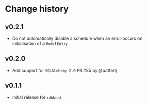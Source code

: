 # Change history

## v0.2.1

- Do not automatically disable a schedule when an error occurs on initialisation of a `ModelEntry`

## v0.2.0

- Add support for `SQLAlchemy 2.0` PR #35 by @pattertj

## v0.1.1

- Initial release for `rdbbeat`
